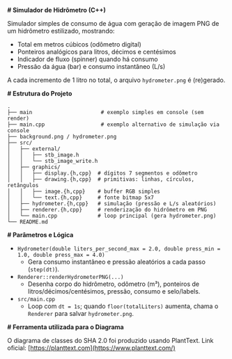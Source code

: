 **# Simulador de Hidrômetro (C++)**

Simulador simples de consumo de água com geração de imagem PNG de um hidrômetro estilizado, mostrando:
- Total em metros cúbicos (odômetro digital)
- Ponteiros analógicos para litros, décimos e centésimos
- Indicador de fluxo (spinner) quando há consumo
- Pressão da água (bar) e consumo instantâneo (L/s)

A cada incremento de 1 litro no total, o arquivo `hydrometer.png` é (re)gerado.

**# Estrutura do Projeto**

```
.
├── main                      # exemplo simples em console (sem render)
├── main.cpp                  # exemplo alternativo de simulação via console
├── background.png / hydrometer.png
├── src/
│   ├── external/
│   │   ├── stb_image.h
│   │   └── stb_image_write.h
│   ├── graphics/
│   │   ├── display.{h,cpp}  # dígitos 7 segmentos e odômetro
│   │   ├── drawing.{h,cpp}  # primitivas: linhas, círculos, retângulos
│   │   ├── image.{h,cpp}    # buffer RGB simples
│   │   └── text.{h,cpp}     # fonte bitmap 5x7
│   ├── hydrometer.{h,cpp}   # simulação (pressão e L/s aleatórios)
│   ├── renderer.{h,cpp}     # renderização do hidrômetro em PNG
│   └── main.cpp             # loop principal (gera hydrometer.png)
└── README.md
```

**# Parâmetros e Lógica**

- `Hydrometer(double liters_per_second_max = 2.0, double press_min = 1.0, double press_max = 4.0)`
  - Gera consumo instantâneo e pressão aleatórios a cada passo (`step(dt)`).
- `Renderer::renderHydrometerPNG(...)`
  - Desenha corpo do hidrômetro, odômetro (m³), ponteiros de litros/décimos/centésimos, pressão, consumo e selo/labels.
- `src/main.cpp`
  - Loop com `dt = 1s`; quando `floor(totalLiters)` aumenta, chama o `Renderer` para salvar `hydrometer.png`.

**# Ferramenta utilizada para o Diagrama**

O diagrama de classes do SHA 2.0 foi produzido usando PlantText.
Link oficial: [https://planttext.com](https://www.planttext.com/)
